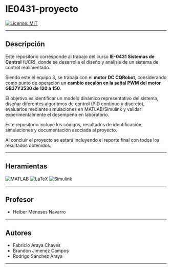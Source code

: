# IE0431-proyecto




[![License: MIT](https://img.shields.io/badge/Licencia-MIT-green.svg)](LICENSE)



--------------------------------


## Descripción
Este repositorio corresponde al trabajo del curso **IE-0431 Sistemas de Control** (UCR), donde se desarrolla el diseño y análisis de un sistema de control realimentado.  

Siendo este el equipo 3, se trabaja con el **motor DC CQRobot**, considerando como punto de operación un **cambio escalón en la señal PWM del motor GB37Y3530 de 120 a 150**.  

El objetivo es identificar un modelo dinámico representativo del sistema, diseñar diferentes algoritmos de control (PID continuo y discreto), evaluarlos mediante simulaciones en MATLAB/Simulink y validar experimentalmente el desempeño en laboratorio.  

Este repositorio incluye los códigos, resultados de identificación, simulaciones y documentación asociada al proyecto.

Al concluir el proyecto se estará incluyendo el reporte final con todos los resultados obtenidos.

_________________

## Heramientas

![MATLAB](https://img.shields.io/badge/MATLAB-%23e16737.svg?logo=mathworks&logoColor=white)  ![LaTeX](https://img.shields.io/badge/-LaTeX-008080?logo=latex&logoColor=white) ![Simulink](https://img.shields.io/badge/Simulink-00B300?logo=mathworks&logoColor=white) 



----------------
## Profesor

- Helber Meneses Navarro 

------------------

## Autores
- Fabricio Araya Chaves   
- Brandon Jimenez Campos        
- Rodrigo Sánchez Araya  


-------------------------------